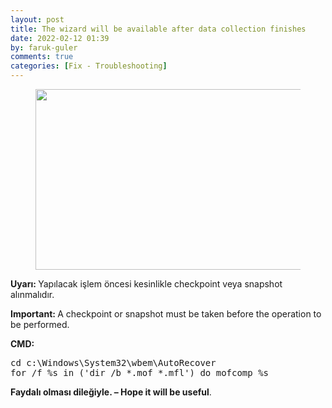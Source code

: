 ```yaml
---
layout: post
title: The wizard will be available after data collection finishes
date: 2022-02-12 01:39
by: faruk-guler
comments: true
categories: [Fix - Troubleshooting]
---
```

<!-- wp:image {"id":1724,"width":645,"height":289,"sizeSlug":"large","linkDestination":"none"} -->
<figure class="wp-block-image size-large is-resized"><img src="https://farukguler.com/assets/post_images/screenshot-1.png?w=627" alt="" class="wp-image-1724" width="645" height="289" /></figure>
<!-- /wp:image -->

<!-- wp:paragraph -->
<p><strong>Uyarı: </strong>Yapılacak işlem öncesi kesinlikle checkpoint veya snapshot alınmalıdır.</p>
<!-- /wp:paragraph -->

<!-- wp:paragraph -->
<p><strong>Important: </strong>A checkpoint or snapshot must be taken before the operation to be performed.</p>
<!-- /wp:paragraph -->

<!-- wp:paragraph -->
<p><strong>CMD:</strong></p>
<!-- /wp:paragraph -->

<!-- wp:preformatted -->
<pre id="block-212c4770-1090-40f9-a3aa-882bb19bd474" class="wp-block-preformatted">cd c:\Windows\System32\wbem\AutoRecover
for /f %s in ('dir /b *.mof *.mfl') do mofcomp %s</pre>
<!-- /wp:preformatted -->

<!-- wp:paragraph -->
<p><strong>Faydalı olması dileğiyle. – Hope it will be useful</strong>.</p>
<!-- /wp:paragraph -->
